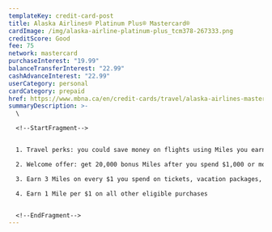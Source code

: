```yaml
---
templateKey: credit-card-post
title: Alaska Airlines® Platinum Plus® Mastercard®
cardImage: /img/alaska-airline-platinum-plus_tcm378-267333.png
creditScore: Good
fee: 75
network: mastercard
purchaseInterest: "19.99"
balanceTransferInterest: "22.99"
cashAdvanceInterest: "22.99"
userCategory: personal
cardCategory: prepaid
href: https://www.mbna.ca/en/credit-cards/travel/alaska-airlines-mastercard/
summaryDescription: >-
  \

  <!--StartFragment-->


  1. Travel perks: you could save money on flights using Miles you earn on every eligible purchase\

  2. Welcome offer: get 20,000 bonus Miles after you spend $1,000 or more on eligible purchases in the first 90 days of your account opening\

  3. Earn 3 Miles on every $1 you spend on tickets, vacation packages, and cargo services from Alaska Airlines\

  4. Earn 1 Mile per $1 on all other eligible purchases


  <!--EndFragment-->
---
```


